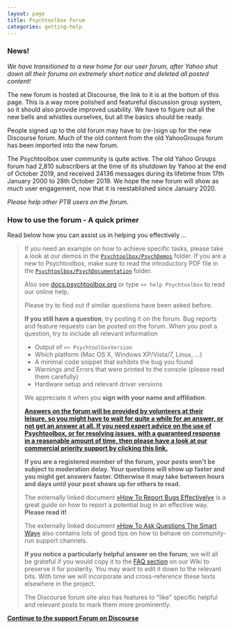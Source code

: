 ```yaml
---
layout: page
title: Psychtoolbox Forum
categories: getting-help
---
```


### News!

*We have transitioned to a new home for our user forum, after Yahoo shut down all
their forums on extremely short notice and deleted all posted content!*

The new forum is hosted at Discourse, the link to it is at the bottom of this
page. This is a way more polished and featureful discussion group system, so
it should also provide improved usability. We have to figure out all the new
bells and whistles ourselves, but all the basics should be ready.

People signed up to the old forum may have to (re-)sign up for the new Discourse
forum. Much of the old content from the old YahooGroups forum has been imported
into the new forum.

The Psychtoolbox user community is quite active. The old Yahoo Groups forum had
2,810 subscribers at the time of its shutdown by Yahoo at the end of October 2019,
and received 24136 messages during its lifetime from 17th January 2000 to 28th
October 2019. We hope the new forum will show as much user engagement, now that
it is reestablished since January 2020.

<!--- Disable - It is a bit pointless to show info that is multiple years outdated by now.
![Histogram of forum postings](images/ForumUsersChart.png)
--->

<!--- This is how you let Google chart api plot the chart:
![Histogram of forum postings](http://chart.apis.google.com/chart?chxr=0,0,2000|1,2000,2019&chbh=a&chco=A2C180&chd=t:327,398,988,539,771,1084,1498,1911,1439,1524,1219,1614,1618,2076,1451,1596,1218,1212,879,681&chds=0,2000&chs=500x100&cht=bvg&chts=676767,13.5&chtt=Forum+posts+per+year&chxs=1,676767,10,0,lt,676767&chxt=y,x)
--->

*Please help other PTB users on the forum*. 

### How to use the forum - A quick primer

Read below how you can assist us in helping you effectively ...

> If you need an example on how to achieve specific tasks, please take a look
> at our demos in the [`Psychtoolbox/PsychDemos`][docs-demos] folder. If you
> are a new to Psychtoolbox, make sure to read the introductory PDF file in the
> [`Psychtoolbox/PsychDocumentation`][docs-documentation] folder. 
> 
> Also see [docs.psychtoolbox.org](http://docs.psychtoolbox.org) or type `>>
> help Psychtoolbox` to read our online help.
> 
> Please try to find out if similar questions have been asked before.
> 
> **If you still have a question**, try posting it on the forum. Bug reports and
> feature requests can be posted on the forum. When you post a question, try to
> include all relevant information 
> 
> - Output of `>> PsychtoolboxVersion`
> - Which platform (Mac OS X, Windows XP/Vista/7, Linux, ...) 
> - A minimal code snippet that exhibits the bug you found
> - Warnings and Errors that were printed to the console (please read them carefully)
> - Hardware setup and relevant driver versions
> 
> We appreciate it when you **sign with your name and affiliation**.
>
> **[Answers on the forum will be provided by volunteers at their leisure, so you might
> have to wait for quite a while for an answer, or not get an answer at all.
> If you need expert advice on the use of Psychtoolbox, or for resolving issues,
> with a guaranteed response in a reasonable amount of time, then please have a
> look at our commercial priority support by clicking this link.][priority-support]**
> 
> **If you are a registered member of the forum, your posts won't be subject to moderation
> delay. Your questions will show up faster and you might get answers faster. Otherwise
> it may take between hours and days until your post shows up for others to read.**
>
> The externally linked document [»How To Report Bugs Effectively«](http://www.chiark.greenend.org.uk/~sgtatham/bugs.html) is a great
> guide on how to report a potential bug in an effective way. **Please read it!**
> 
> The externally linked document [»How To Ask Questions The Smart Way«](http://www.catb.org/~esr/faqs/smart-questions.html) also contains
> lots of good tips on how to behave on community-run support channels. 
> 
> **If you notice a particularly helpful answer on the forum**, we will all be
> grateful if you would copy it to the [FAQ section][faq] on our Wiki to preserve it for posterity.  You may want to
> edit it down to the relevant bits. With time we will incorporate and cross-reference these texts elsewhere in the
> project.
>
> The Discourse forum site also has features to "like" specific helpful and relevant posts to mark them more prominently.


**[Continue to the support Forum on Discourse][forum]**

  [docs-demos]: http://docs.psychtoolbox.org/PsychDemos
  [docs-documentation]: http://docs.psychtoolbox.org/PsychDocumentation
  [forum]: https://psychtoolbox.discourse.group
  [faq]: https://github.com/Psychtoolbox-3/Psychtoolbox-3/wiki/FAQ
  [priority-support]: /prioritysupport
